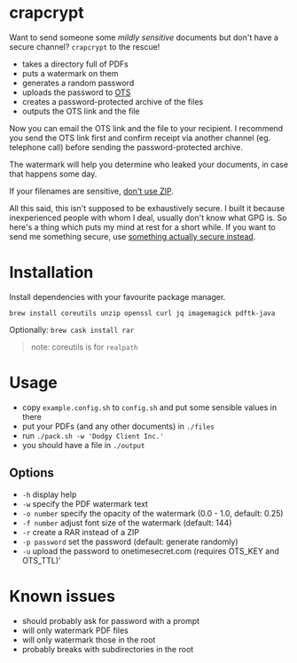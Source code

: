 # crapcrypt

Want to send someone some *mildly sensitive* documents but don't have a secure channel? `crapcrypt` to the rescue!

* takes a directory full of PDFs
* puts a watermark on them
* generates a random password
* uploads the password to [OTS](https://onetimesecret.com)
* creates a password-protected archive of the files
* outputs the OTS link and the file

Now you can email the OTS link and the file to your recipient. I recommend you send the OTS link first and confirm receipt via another channel (eg. telephone call) before sending the password-protected archive.

The watermark will help you determine who leaked your documents, in case that happens some day.

If your filenames are sensitive, [don't use ZIP](https://security.stackexchange.com/questions/35818/are-password-protected-zip-files-secure).

All this said, this isn't supposed to be exhaustively secure. I built it because inexperienced people with whom I deal, usually don't know what GPG is. So here's a thing which puts my mind at rest for a short while. If you want to send me something secure, use [something actually secure instead](https://keys.openpgp.org/vks/v1/by-fingerprint/C8872120B641DC51234831BF920BA69184F6C143).

# Installation

Install dependencies with your favourite package manager.

```brew install coreutils unzip openssl curl jq imagemagick pdftk-java```

Optionally:
```brew cask install rar```

> note: coreutils is for `realpath`

# Usage

* copy `example.config.sh` to `config.sh` and put some sensible values in there
* put your PDFs (and any other documents) in `./files`
* run `./pack.sh -w 'Dodgy Client Inc.'`
* you should have a file in `./output`

## Options
* `-h` display help
* `-w` specify the PDF watermark text
* `-o number` specify the opacity of the watermark (0.0 - 1.0, default: 0.25)
* `-f number` adjust font size of the watermark (default: 144)
* `-r` create a RAR instead of a ZIP
* `-p password` set the password (default: generate randomly)
* `-u` upload the password to onetimesecret.com (requires OTS_KEY and OTS_TTL)'

# Known issues

* should probably ask for password with a prompt
* will only watermark PDF files
* will only watermark those in the root
* probably breaks with subdirectories in the root